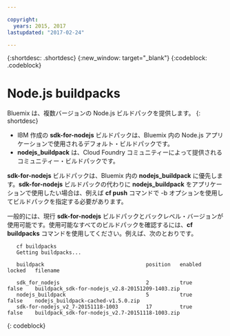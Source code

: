 ```yaml
---

copyright:
  years: 2015, 2017
lastupdated: "2017-02-24"

---
```


{:shortdesc: .shortdesc}
{:new_window: target="_blank"}
{:codeblock: .codeblock}

# Node.js buildpacks

Bluemix は、複数バージョンの Node.js ビルドパックを提供します。
{: shortdesc}
* IBM 作成の **sdk-for-nodejs** ビルドパックは、Bluemix 内の Node.js アプリケーションで使用されるデフォルト・ビルドパックです。
* **nodejs_buildpack** は、Cloud Foundry コミュニティーによって提供されるコミュニティー・ビルドパックです。

**sdk-for-nodejs** ビルドパックは、Bluemix 内の **nodejs_buildpack** に優先します。**sdk-for-nodejs** ビルドパックの代わりに **nodejs_buildpack** をアプリケーションで使用したい場合は、例えば **cf push** コマンドで -b オプションを使用してビルドパックを指定する必要があります。

一般的には、現行 **sdk-for-nodejs** ビルドパックとバックレベル・バージョンが使用可能です。使用可能なすべてのビルドパックを確認するには、**cf buildpacks** コマンドを使用してください。例えば、次のとおりです。

```
   cf buildpacks
   Getting buildpacks...

   buildpack                                 position   enabled   locked   filename   

   sdk_for_nodejs                            2          true      false    buildpack_sdk-for-nodejs_v2.8-20151209-1403.zip   
   nodejs_buildpack                          5          true      false    nodejs_buildpack-cached-v1.5.0.zip   
   sdk-for-nodejs_v2_7-20151118-1003         17         true      false    buildpack_sdk-for-nodejs_v2.7-20151118-1003.zip
```
{: codeblock}
